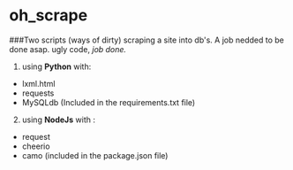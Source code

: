 # oh_scrape
###Two scripts (ways of dirty) scraping a site into db's.
A job nedded to be done asap. ugly code, *job done.*

1. using __Python__ with:
  * lxml.html
  * requests
  * MySQLdb
(Included in the requirements.txt file)  

2. using __NodeJs__ with : 
  * request
  * cheerio
  * camo 
(included in the package.json file)
